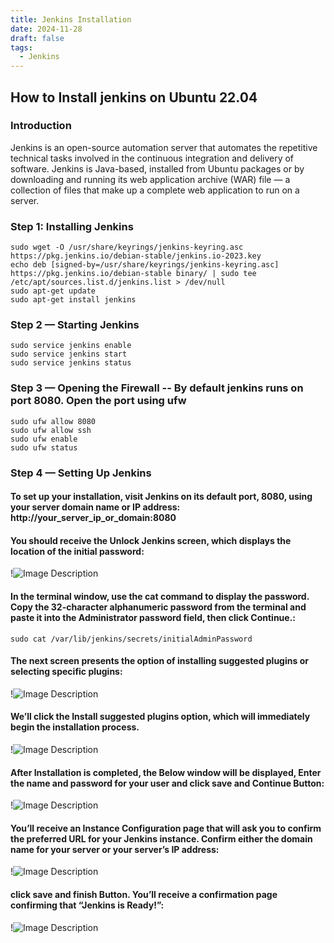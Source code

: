 ```yaml
---
title: Jenkins Installation
date: 2024-11-28
draft: false
tags:
  - Jenkins
---
```


## How to Install jenkins on Ubuntu 22.04

### Introduction

Jenkins is an open-source automation server that automates the repetitive technical tasks involved in the continuous integration and delivery of software. Jenkins is Java-based, installed from Ubuntu packages or by downloading and running its web application archive (WAR) file — a collection of files that make up a complete web application to run on a server.

### Step 1: Installing Jenkins

    sudo wget -O /usr/share/keyrings/jenkins-keyring.asc https://pkg.jenkins.io/debian-stable/jenkins.io-2023.key
    echo deb [signed-by=/usr/share/keyrings/jenkins-keyring.asc] https://pkg.jenkins.io/debian-stable binary/ | sudo tee /etc/apt/sources.list.d/jenkins.list > /dev/null
    sudo apt-get update
    sudo apt-get install jenkins

### Step 2 — Starting Jenkins

    sudo service jenkins enable
    sudo service jenkins start
    sudo service jenkins status

### Step 3 — Opening the Firewall -- By default jenkins runs on port 8080. Open the port using ufw

    sudo ufw allow 8080
    sudo ufw allow ssh
    sudo ufw enable
    sudo ufw status

### Step 4 — Setting Up Jenkins

#### To set up your installation, visit Jenkins on its default port, 8080, using your server domain name or IP address: http://your_server_ip_or_domain:8080

#### You should receive the Unlock Jenkins screen, which displays the location of the initial password:

!![Image Description](Pasted-image-20241128143627.png)

#### In the terminal window, use the cat command to display the password. Copy the 32-character alphanumeric password from the terminal and paste it into the Administrator password field, then click Continue.:

    sudo cat /var/lib/jenkins/secrets/initialAdminPassword

#### The next screen presents the option of installing suggested plugins or selecting specific plugins:

!![Image Description](Pasted-image-20241128143708.png)

#### We’ll click the Install suggested plugins option, which will immediately begin the installation process.

!![Image Description](Pasted-image-20241128143715.png)

#### After Installation is completed, the Below window will be displayed, Enter the name and password for your user and click save and Continue Button:

!![Image Description](Pasted-image-20241128143731.png)

#### You’ll receive an Instance Configuration page that will ask you to confirm the preferred URL for your Jenkins instance. Confirm either the domain name for your server or your server’s IP address:

!![Image Description](Pasted-image-20241128143747.png)

#### click save and finish Button. You’ll receive a confirmation page confirming that “Jenkins is Ready!”:

!![Image Description](Pasted-image-20241128143759.png)